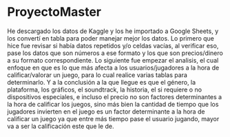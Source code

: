 # ProyectoMaster
He descargado los datos de Kaggle y los he importado a Google Sheets, y los convertí en tabla para poder manejar mejor los datos.
Lo primero que hice fue revisar si había datos repetidos y/o celdas vacías, al verificar eso, pase los datos que son números a ese formato y los que son precios/dinero a su formato correspondiente.
Lo siguiente fue empezar el analisis, el cual enfoque en que es lo que más afecta a los usuarios/jugadores a la hora de calificar/valorar un juego, para lo cual realice varias tablas para determinarlo. Y a la conclusión a la que llegue es que el género, la plataforma, los gráficos, el soundtrack, la historia, el si requiere o no dispositivos especiales, e incluso el precio no son factores determinantes a la hora de calificar los juegos, sino más bien la cantidad de tiempo que los jugadores invierten en el juego es un factor determinante a la hora de calificar un juego ya que entre más tiempo pase el usuario jugando, mayor va a ser la calificación este que le de. 
